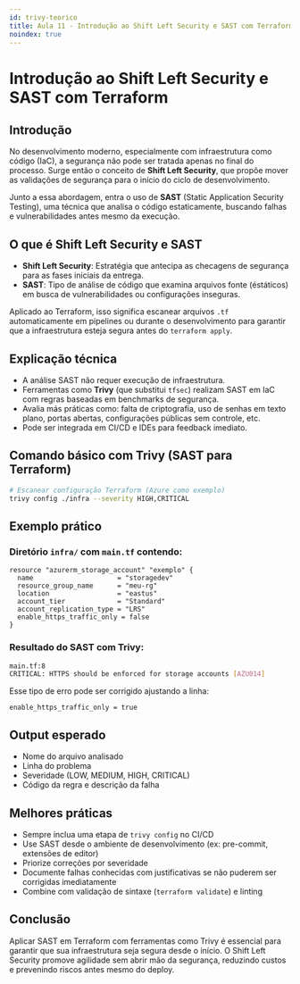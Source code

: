 ```yaml
---
id: trivy-teorico
title: Aula 11 - Introdução ao Shift Left Security e SAST com Terraform
noindex: true
---
```


# Introdução ao Shift Left Security e SAST com Terraform

## Introdução

No desenvolvimento moderno, especialmente com infraestrutura como código (IaC), a segurança não pode ser tratada apenas no final do processo. Surge então o conceito de **Shift Left Security**, que propõe mover as validações de segurança para o início do ciclo de desenvolvimento.

Junto a essa abordagem, entra o uso de **SAST** (Static Application Security Testing), uma técnica que analisa o código estaticamente, buscando falhas e vulnerabilidades antes mesmo da execução.

## O que é Shift Left Security e SAST

* **Shift Left Security**: Estratégia que antecipa as checagens de segurança para as fases iniciais da entrega.
* **SAST**: Tipo de análise de código que examina arquivos fonte (éstáticos) em busca de vulnerabilidades ou configurações inseguras.

Aplicado ao Terraform, isso significa escanear arquivos `.tf` automaticamente em pipelines ou durante o desenvolvimento para garantir que a infraestrutura esteja segura antes do `terraform apply`.

## Explicação técnica

* A análise SAST não requer execução de infraestrutura.
* Ferramentas como **Trivy** (que substitui `tfsec`) realizam SAST em IaC com regras baseadas em benchmarks de segurança.
* Avalia más práticas como: falta de criptografia, uso de senhas em texto plano, portas abertas, configurações públicas sem controle, etc.
* Pode ser integrada em CI/CD e IDEs para feedback imediato.

## Comando básico com Trivy (SAST para Terraform)

```bash
# Escanear configuração Terraform (Azure como exemplo)
trivy config ./infra --severity HIGH,CRITICAL
```

## Exemplo prático

### Diretório `infra/` com `main.tf` contendo:

```hcl
resource "azurerm_storage_account" "exemplo" {
  name                     = "storagedev"
  resource_group_name      = "meu-rg"
  location                 = "eastus"
  account_tier             = "Standard"
  account_replication_type = "LRS"
  enable_https_traffic_only = false
}
```

### Resultado do SAST com Trivy:

```bash
main.tf:8
CRITICAL: HTTPS should be enforced for storage accounts [AZU014]
```

Esse tipo de erro pode ser corrigido ajustando a linha:

```hcl
enable_https_traffic_only = true
```

## Output esperado

* Nome do arquivo analisado
* Linha do problema
* Severidade (LOW, MEDIUM, HIGH, CRITICAL)
* Código da regra e descrição da falha

## Melhores práticas

* Sempre inclua uma etapa de `trivy config` no CI/CD
* Use SAST desde o ambiente de desenvolvimento (ex: pre-commit, extensões de editor)
* Priorize correções por severidade
* Documente falhas conhecidas com justificativas se não puderem ser corrigidas imediatamente
* Combine com validação de sintaxe (`terraform validate`) e linting

## Conclusão

Aplicar SAST em Terraform com ferramentas como Trivy é essencial para garantir que sua infraestrutura seja segura desde o início. O Shift Left Security promove agilidade sem abrir mão da segurança, reduzindo custos e prevenindo riscos antes mesmo do deploy.
